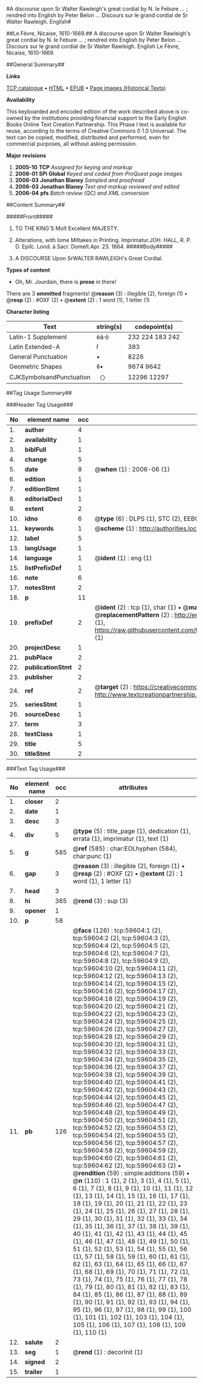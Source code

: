 #A discourse upon Sr Walter Rawleigh's great cordial by N. le Febure ... ; rendred into English by Peter Belon ... Discours sur le grand cordial de Sr Walter Rawleigh. English#

##Le Fèvre, Nicaise, 1610-1669.##
A discourse upon Sr Walter Rawleigh's great cordial by N. le Febure ... ; rendred into English by Peter Belon ...
Discours sur le grand cordial de Sr Walter Rawleigh. English
Le Fèvre, Nicaise, 1610-1669.

##General Summary##

**Links**

[TCP catalogue](http://www.ota.ox.ac.uk/tcp/)  • 
[HTML](http://tei.it.ox.ac.uk/tcp/Texts-HTML/free/A49/A49991.html)  • 
[EPUB](http://tei.it.ox.ac.uk/tcp/Texts-EPUB/free/A49/A49991.epub) • 
[Page images (Historical Texts)](https://data.historicaltexts.jisc.ac.uk/view?pubId=eebo-12328778e&pageId=eebo-12328778e-59604-1)

**Availability**

This keyboarded and encoded edition of the
	       work described above is co-owned by the institutions
	       providing financial support to the Early English Books
	       Online Text Creation Partnership. This Phase I text is
	       available for reuse, according to the terms of Creative
	       Commons 0 1.0 Universal. The text can be copied,
	       modified, distributed and performed, even for
	       commercial purposes, all without asking permission.

**Major revisions**

1. __2005-10__ __TCP__ *Assigned for keying and markup*
1. __2006-01__ __SPi Global__ *Keyed and coded from ProQuest page images*
1. __2006-03__ __Jonathan Blaney__ *Sampled and proofread*
1. __2006-03__ __Jonathan Blaney__ *Text and markup reviewed and edited*
1. __2006-04__ __pfs__ *Batch review (QC) and XML conversion*

##Content Summary##

#####Front#####

1. TO THE KING'S Moſt Excellent MAJESTY.

1. Alterations, with ſome Miſtakes in Printing.
Imprimatur.JOH. HALL, R. P. D. Epiſc. Lond. à Sacr. Domeſt.Apr. 23. 1664.
#####Body#####

1. A DISCOURSE Upon SrWALTER RAWLEIGH's Great Cordial.

**Types of content**

  * Oh, Mr. Jourdain, there is **prose** in there!

There are 3 **ommitted** fragments! 
 @__reason__ (3) : illegible (2), foreign (1)  •  @__resp__ (2) : #OXF (2)  •  @__extent__ (2) : 1 word (1), 1 letter (1)

**Character listing**


|Text|string(s)|codepoint(s)|
|---|---|---|
|Latin-1 Supplement|èà·ò|232 224 183 242|
|Latin Extended-A|ſ|383|
|General Punctuation|•|8226|
|Geometric Shapes|◊▪|9674 9642|
|CJKSymbolsandPunctuation|〈〉|12296 12297|

##Tag Usage Summary##

###Header Tag Usage###

|No|element name|occ|attributes|
|---|---|---|---|
|1.|__author__|4||
|2.|__availability__|1||
|3.|__biblFull__|1||
|4.|__change__|5||
|5.|__date__|8| @__when__ (1) : 2006-06 (1)|
|6.|__edition__|1||
|7.|__editionStmt__|1||
|8.|__editorialDecl__|1||
|9.|__extent__|2||
|10.|__idno__|6| @__type__ (6) : DLPS (1), STC (2), EEBO-CITATION (1), OCLC (1), VID (1)|
|11.|__keywords__|1| @__scheme__ (1) : http://authorities.loc.gov/ (1)|
|12.|__label__|5||
|13.|__langUsage__|1||
|14.|__language__|1| @__ident__ (1) : eng (1)|
|15.|__listPrefixDef__|1||
|16.|__note__|6||
|17.|__notesStmt__|2||
|18.|__p__|11||
|19.|__prefixDef__|2| @__ident__ (2) : tcp (1), char (1)  •  @__matchPattern__ (2) : ([0-9\-]+):([0-9IVX]+) (1), (.+) (1)  •  @__replacementPattern__ (2) : http://eebo.chadwyck.com/downloadtiff?vid=$1&page=$2 (1), https://raw.githubusercontent.com/textcreationpartnership/Texts/master/tcpchars.xml#$1 (1)|
|20.|__projectDesc__|1||
|21.|__pubPlace__|2||
|22.|__publicationStmt__|2||
|23.|__publisher__|2||
|24.|__ref__|2| @__target__ (2) : https://creativecommons.org/publicdomain/zero/1.0/ (1), http://www.textcreationpartnership.org/docs/. (1)|
|25.|__seriesStmt__|1||
|26.|__sourceDesc__|1||
|27.|__term__|3||
|28.|__textClass__|1||
|29.|__title__|5||
|30.|__titleStmt__|2||


###Text Tag Usage###

|No|element name|occ|attributes|
|---|---|---|---|
|1.|__closer__|2||
|2.|__date__|1||
|3.|__desc__|3||
|4.|__div__|5| @__type__ (5) : title_page (1), dedication (1), errata (1), imprimatur (1), text (1)|
|5.|__g__|585| @__ref__ (585) : char:EOLhyphen (584), char:punc (1)|
|6.|__gap__|3| @__reason__ (3) : illegible (2), foreign (1)  •  @__resp__ (2) : #OXF (2)  •  @__extent__ (2) : 1 word (1), 1 letter (1)|
|7.|__head__|3||
|8.|__hi__|365| @__rend__ (3) : sup (3)|
|9.|__opener__|1||
|10.|__p__|58||
|11.|__pb__|126| @__facs__ (126) : tcp:59604:1 (2), tcp:59604:2 (2), tcp:59604:3 (2), tcp:59604:4 (2), tcp:59604:5 (2), tcp:59604:6 (2), tcp:59604:7 (2), tcp:59604:8 (2), tcp:59604:9 (2), tcp:59604:10 (2), tcp:59604:11 (2), tcp:59604:12 (2), tcp:59604:13 (2), tcp:59604:14 (2), tcp:59604:15 (2), tcp:59604:16 (2), tcp:59604:17 (2), tcp:59604:18 (2), tcp:59604:19 (2), tcp:59604:20 (2), tcp:59604:21 (2), tcp:59604:22 (2), tcp:59604:23 (2), tcp:59604:24 (2), tcp:59604:25 (2), tcp:59604:26 (2), tcp:59604:27 (2), tcp:59604:28 (2), tcp:59604:29 (2), tcp:59604:30 (2), tcp:59604:31 (2), tcp:59604:32 (2), tcp:59604:33 (2), tcp:59604:34 (2), tcp:59604:35 (2), tcp:59604:36 (2), tcp:59604:37 (2), tcp:59604:38 (2), tcp:59604:39 (2), tcp:59604:40 (2), tcp:59604:41 (2), tcp:59604:42 (2), tcp:59604:43 (2), tcp:59604:44 (2), tcp:59604:45 (2), tcp:59604:46 (2), tcp:59604:47 (2), tcp:59604:48 (2), tcp:59604:49 (2), tcp:59604:50 (2), tcp:59604:51 (2), tcp:59604:52 (2), tcp:59604:53 (2), tcp:59604:54 (2), tcp:59604:55 (2), tcp:59604:56 (2), tcp:59604:57 (2), tcp:59604:58 (2), tcp:59604:59 (2), tcp:59604:60 (2), tcp:59604:61 (2), tcp:59604:62 (2), tcp:59604:63 (2)  •  @__rendition__ (59) : simple:additions (59)  •  @__n__ (110) : 1 (1), 2 (1), 3 (1), 4 (1), 5 (1), 6 (1), 7 (1), 8 (1), 9 (1), 10 (1), 11 (1), 12 (1), 13 (1), 14 (1), 15 (1), 16 (1), 17 (1), 18 (1), 19 (1), 20 (1), 21 (1), 22 (1), 23 (1), 24 (1), 25 (1), 26 (1), 27 (1), 28 (1), 29 (1), 30 (1), 31 (1), 32 (1), 33 (1), 34 (1), 35 (1), 36 (1), 37 (1), 38 (1), 39 (1), 40 (1), 41 (1), 42 (1), 43 (1), 44 (1), 45 (1), 46 (1), 47 (1), 48 (1), 49 (1), 50 (1), 51 (1), 52 (1), 53 (1), 54 (1), 55 (1), 56 (1), 57 (1), 58 (1), 59 (1), 60 (1), 61 (1), 62 (1), 63 (1), 64 (1), 65 (1), 66 (1), 67 (1), 68 (1), 69 (1), 70 (1), 71 (1), 72 (1), 73 (1), 74 (1), 75 (1), 76 (1), 77 (1), 78 (1), 79 (1), 80 (1), 81 (1), 82 (1), 83 (1), 84 (1), 85 (1), 86 (1), 87 (1), 88 (1), 89 (1), 90 (1), 91 (1), 92 (1), 93 (1), 94 (1), 95 (1), 96 (1), 97 (1), 98 (1), 99 (1), 100 (1), 101 (1), 102 (1), 103 (1), 104 (1), 105 (1), 106 (1), 107 (1), 108 (1), 109 (1), 110 (1)|
|12.|__salute__|2||
|13.|__seg__|1| @__rend__ (1) : decorInit (1)|
|14.|__signed__|2||
|15.|__trailer__|1||
